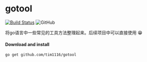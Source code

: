 # gotool
[![Build Status](https://github.com/tim1116/gotool/workflows/Run%20Tests/badge.svg?branch=main)](https://github.com/tim1116/gotool/actions?query=branch%3Amain)
![GitHub](https://img.shields.io/github/license/tim1116/gotool)



将go语言中一些常见的工具方法整理起来。后续项目中可以直接使用 :grin:

#### Download and install

    go get github.com/tim1116/gotool
